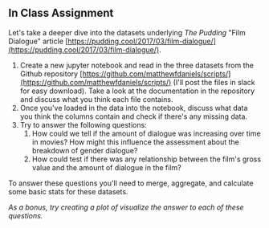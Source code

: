 ## In Class Assignment

Let's take a deeper dive into the datasets underlying *The Pudding* "Film Dialogue" article [https://pudding.cool/2017/03/film-dialogue/](https://pudding.cool/2017/03/film-dialogue/).

1. Create a new jupyter notebook and read in the three datasets from the Github repository [https://github.com/matthewfdaniels/scripts/](https://github.com/matthewfdaniels/scripts/) (I'll post the files in slack for easy download). Take a look at the documentation in the repository and discuss what you think each file contains.
2. Once you've loaded in the data into the notebook, discuss what data you think the columns contain and check if there's any missing data.
3. Try to answer the following questions:
   1. How could we tell if the amount of dialogue was increasing over time in movies? How might this influence the assessment about the breakdown of gender dialogue?
   2. How could test if there was any relationship between the film's gross value and the amount of dialogue in the film?

To answer these questions you'll need to merge, aggregate, and calculate some basic stats for these datasets.

*As a bonus, try creating a plot of visualize the answer to each of these questions.*